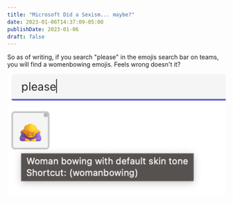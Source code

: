```yaml
---
title: "Microsoft Did a Sexism... maybe?"
date: 2023-01-06T14:37:09-05:00
publishDate: 2023-01-06
draft: false
---
```


So as of writing, if you search "please" in the emojis search bar on teams, you will find a womenbowing emojis. Feels wrong doesn't it? 

![Microsoft Teams oops](/static/322486299_726811235323467_1365920987673052063_n.png)